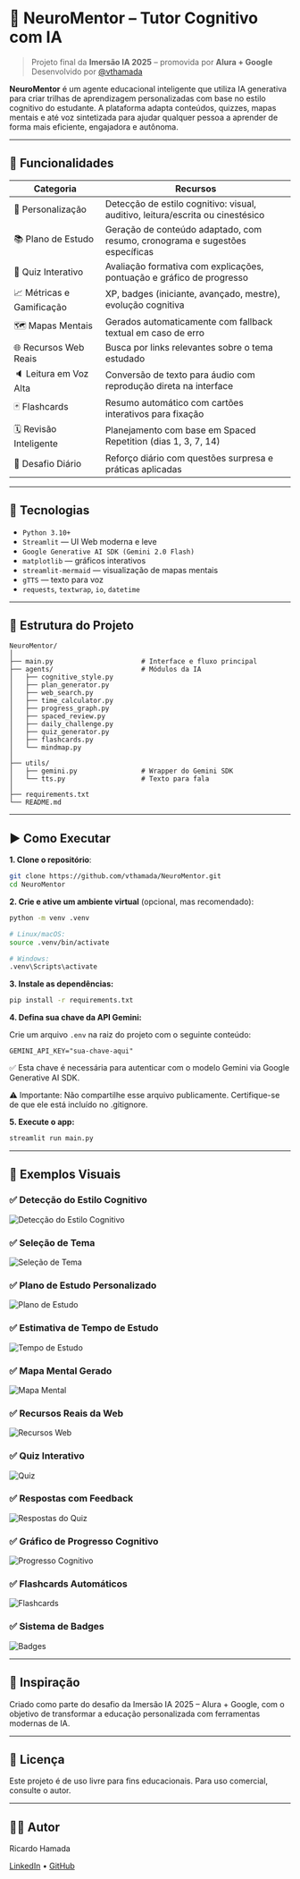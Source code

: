# 🧠 NeuroMentor – Tutor Cognitivo com IA

> Projeto final da **Imersão IA 2025** – promovida por **Alura + Google**  
> Desenvolvido por [@vthamada](https://github.com/vthamada)

**NeuroMentor** é um agente educacional inteligente que utiliza IA generativa para criar trilhas de aprendizagem personalizadas com base no estilo cognitivo do estudante. A plataforma adapta conteúdos, quizzes, mapas mentais e até voz sintetizada para ajudar qualquer pessoa a aprender de forma mais eficiente, engajadora e autônoma.

---

## 🚀 Funcionalidades

| Categoria                 | Recursos                                                                 |
|--------------------------|--------------------------------------------------------------------------|
| 🎯 Personalização         | Detecção de estilo cognitivo: visual, auditivo, leitura/escrita ou cinestésico |
| 📚 Plano de Estudo        | Geração de conteúdo adaptado, com resumo, cronograma e sugestões específicas |
| 📝 Quiz Interativo        | Avaliação formativa com explicações, pontuação e gráfico de progresso     |
| 📈 Métricas e Gamificação | XP, badges (iniciante, avançado, mestre), evolução cognitiva             |
| 🗺️ Mapas Mentais          | Gerados automaticamente com fallback textual em caso de erro              |
| 🌐 Recursos Web Reais     | Busca por links relevantes sobre o tema estudado                          |
| 🔈 Leitura em Voz Alta    | Conversão de texto para áudio com reprodução direta na interface          |
| 🃏 Flashcards             | Resumo automático com cartões interativos para fixação                    |
| 🗓️ Revisão Inteligente    | Planejamento com base em Spaced Repetition (dias 1, 3, 7, 14)             |
| 🎯 Desafio Diário         | Reforço diário com questões surpresa e práticas aplicadas                |

---

## 🧪 Tecnologias

- `Python 3.10+`
- `Streamlit` — UI Web moderna e leve
- `Google Generative AI SDK (Gemini 2.0 Flash)`
- `matplotlib` — gráficos interativos
- `streamlit-mermaid` — visualização de mapas mentais
- `gTTS` — texto para voz
- `requests`, `textwrap`, `io`, `datetime`

---

## 📂 Estrutura do Projeto
```
NeuroMentor/
│
├── main.py                      # Interface e fluxo principal
├── agents/                      # Módulos da IA
│   ├── cognitive_style.py
│   ├── plan_generator.py
│   ├── web_search.py
│   ├── time_calculator.py
│   ├── progress_graph.py
│   ├── spaced_review.py
│   ├── daily_challenge.py
│   ├── quiz_generator.py
│   ├── flashcards.py
│   └── mindmap.py
│
├── utils/
│   ├── gemini.py                # Wrapper do Gemini SDK
│   └── tts.py                   # Texto para fala
│
├── requirements.txt
└── README.md

```
---

## ▶️ Como Executar

**1. Clone o repositório**:

```bash
git clone https://github.com/vthamada/NeuroMentor.git
cd NeuroMentor
```

**2. Crie e ative um ambiente virtual** (opcional, mas recomendado):

```bash
python -m venv .venv

# Linux/macOS:
source .venv/bin/activate

# Windows:
.venv\Scripts\activate
```
**3. Instale as dependências:**

```bash
pip install -r requirements.txt
```
**4. Defina sua chave da API Gemini:**

Crie um arquivo `.env` na raiz do projeto com o seguinte conteúdo:

```env
GEMINI_API_KEY="sua-chave-aqui"
```
✅ Esta chave é necessária para autenticar com o modelo Gemini via Google Generative AI SDK.

⚠️ Importante: Não compartilhe esse arquivo publicamente. Certifique-se de que ele está incluído no .gitignore.

**5. Execute o app:**

```bash
streamlit run main.py
```

---

## 📸 Exemplos Visuais

### ✅ Detecção do Estilo Cognitivo  
![Detecção do Estilo Cognitivo](assets/detecao-estilo-aprendizagem.png)

### ✅ Seleção de Tema  
![Seleção de Tema](assets/selecao-tema.png)

### ✅ Plano de Estudo Personalizado  
![Plano de Estudo](assets/plano-estudo.png)

### ✅ Estimativa de Tempo de Estudo  
![Tempo de Estudo](assets/tempo-estudo.png)

### ✅ Mapa Mental Gerado  
![Mapa Mental](assets/mapa-mental.png)

### ✅ Recursos Reais da Web  
![Recursos Web](assets/recursos-web.png)

### ✅ Quiz Interativo  
![Quiz](assets/quiz.png)

### ✅ Respostas com Feedback  
![Respostas do Quiz](assets/respostas-quiz.png)

### ✅ Gráfico de Progresso Cognitivo  
![Progresso Cognitivo](assets/progresso-cognitivo.png)

### ✅ Flashcards Automáticos  
![Flashcards](assets/flashcards.png)

### ✅ Sistema de Badges  
![Badges](assets/badges.png)


---

## 🧠 Inspiração
Criado como parte do desafio da Imersão IA 2025 – Alura + Google, com o objetivo de transformar a educação personalizada com ferramentas modernas de IA.

---

## 📄 Licença
Este projeto é de uso livre para fins educacionais. Para uso comercial, consulte o autor.

---

## 🙋‍♂️ Autor
Ricardo Hamada

[LinkedIn](linkedin.com/in/ricardohamada) • [GitHub](https://github.com/vthamada)
